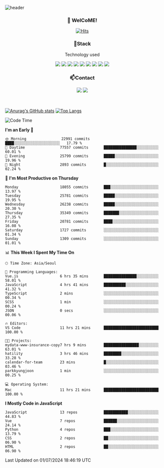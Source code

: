 ![header](https://capsule-render.vercel.app/api?type=waving&color=gradient&height=200&text=Kyungjoon&fontAlign=70&fontAlignY=40&animation=twinkling)

<h3 align="center">👋 WelCoME!</h3>

<div align=center>
  
[![Hits](https://hits.seeyoufarm.com/api/count/incr/badge.svg?url=https%3A%2F%2Fgithub.com%2Fuvula6921&count_bg=%2322BAC9&title_bg=%23827F7F&icon=iconify.svg&icon_color=%2325A27F&title=visits&edge_flat=false)](https://hits.seeyoufarm.com)
  
</div>
<h3 align="center">📌Stack</h3>
<p align="center">Technology used</p>
<div align="center"><img src="https://img.shields.io/badge/HTML5-E34F26?style=flat-square&logo=HTML5&logoColor=white"></img> <img src="https://img.shields.io/badge/CSS3-0A84FF?style=flat-square&logo=CSS3&logoColor=white"></img> <img src="https://img.shields.io/badge/JavaScript-FFCD11?style=flat-square&logo=JavaScript&logoColor=white"></img> <img src="https://img.shields.io/badge/React-00BCF6?style=flat-square&logo=React&logoColor=white"></img> <img src="https://img.shields.io/badge/jQuery-3655FF?style=flat-square&logo=jQuery&logoColor=white"></img> <img src="https://img.shields.io/badge/Ruby-E0115F?style=flat-square&logo=Ruby&logoColor=white"></img> <img src="https://img.shields.io/badge/Python-4B8BBE?style=flat-square&logo=Python&logoColor=white"></img> <img src="https://img.shields.io/badge/Vue-4FC08D?style=flat-square&logo=Vue.js&logoColor=white"></img> <img src="https://img.shields.io/badge/Nuxt-00DC82?style=flat-square&logo=Nuxt.js&logoColor=white"></img></div>

<h3 align="center">📫Contact</h3>
<div align="center"><a href="https://velog.io/@uvula6921/"><img src="https://img.shields.io/badge/Blog-20c997?style=flat-square&logo=V&logoColor=white"/></a> <a href="pkj6921@gmail.com"><img src="https://img.shields.io/badge/Gmail-EA4335?style=flat-square&logo=Gmail&logoColor=white"/></a></div>
<br>
<br>

[![Anurag's GitHub stats](https://github-readme-stats.vercel.app/api?username=uvula6921&hide=stars,issues&show_icons=true&count_private=true&theme=tokyonight)](https://github.com/anuraghazra/github-readme-stats)
[![Top Langs](https://github-readme-stats.vercel.app/api/top-langs/?username=uvula6921&hide=css,jupyter%20notebook,html&exclude_repo=uvula6921,uvula6921.github.io&layout=compact&langs_count=8)](https://github.com/anuraghazra/github-readme-stats)

<!--START_SECTION:waka-->
![Code Time](http://img.shields.io/badge/Code%20Time-2%2C362%20hrs%2058%20mins-blue)

**I'm an Early 🐤** 

```text
🌞 Morning                22991 commits       ████░░░░░░░░░░░░░░░░░░░░░   17.79 % 
🌆 Daytime                77557 commits       ███████████████░░░░░░░░░░   60.01 % 
🌃 Evening                25799 commits       █████░░░░░░░░░░░░░░░░░░░░   19.96 % 
🌙 Night                  2893 commits        █░░░░░░░░░░░░░░░░░░░░░░░░   02.24 % 
```
📅 **I'm Most Productive on Thursday** 

```text
Monday                   18055 commits       ███░░░░░░░░░░░░░░░░░░░░░░   13.97 % 
Tuesday                  25781 commits       █████░░░░░░░░░░░░░░░░░░░░   19.95 % 
Wednesday                26238 commits       █████░░░░░░░░░░░░░░░░░░░░   20.30 % 
Thursday                 35349 commits       ███████░░░░░░░░░░░░░░░░░░   27.35 % 
Friday                   20781 commits       ████░░░░░░░░░░░░░░░░░░░░░   16.08 % 
Saturday                 1727 commits        ░░░░░░░░░░░░░░░░░░░░░░░░░   01.34 % 
Sunday                   1309 commits        ░░░░░░░░░░░░░░░░░░░░░░░░░   01.01 % 
```


📊 **This Week I Spent My Time On** 

```text
🕑︎ Time Zone: Asia/Seoul

💬 Programming Languages: 
Vue.js                   6 hrs 35 mins       ███████████████░░░░░░░░░░   58.01 % 
JavaScript               4 hrs 41 mins       ██████████░░░░░░░░░░░░░░░   41.32 % 
TypeScript               2 mins              ░░░░░░░░░░░░░░░░░░░░░░░░░   00.34 % 
SCSS                     1 min               ░░░░░░░░░░░░░░░░░░░░░░░░░   00.24 % 
JSON                     0 secs              ░░░░░░░░░░░░░░░░░░░░░░░░░   00.06 % 

🔥 Editors: 
VS Code                  11 hrs 21 mins      █████████████████████████   100.00 % 

🐱‍💻 Projects: 
mydata-www-insurance-copy7 hrs 9 mins        ████████████████░░░░░░░░░   63.01 % 
hatility                 3 hrs 46 mins       ████████░░░░░░░░░░░░░░░░░   33.28 % 
calendar-for-team        23 mins             █░░░░░░░░░░░░░░░░░░░░░░░░   03.46 % 
parkkyungjoon            1 min               ░░░░░░░░░░░░░░░░░░░░░░░░░   00.25 % 

💻 Operating System: 
Mac                      11 hrs 21 mins      █████████████████████████   100.00 % 
```

**I Mostly Code in JavaScript** 

```text
JavaScript               13 repos            ███████████░░░░░░░░░░░░░░   44.83 % 
Vue                      7 repos             ██████░░░░░░░░░░░░░░░░░░░   24.14 % 
Python                   4 repos             ███░░░░░░░░░░░░░░░░░░░░░░   13.79 % 
CSS                      2 repos             ██░░░░░░░░░░░░░░░░░░░░░░░   06.90 % 
HTML                     2 repos             ██░░░░░░░░░░░░░░░░░░░░░░░   06.90 % 
```




 Last Updated on 01/07/2024 18:46:19 UTC
<!--END_SECTION:waka-->

